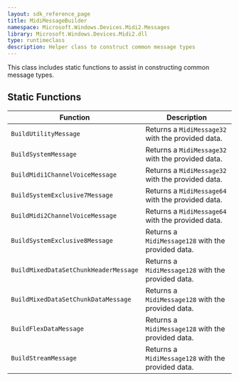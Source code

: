 ```yaml
---
layout: sdk_reference_page
title: MidiMessageBuilder
namespace: Microsoft.Windows.Devices.Midi2.Messages
library: Microsoft.Windows.Devices.Midi2.dll
type: runtimeclass
description: Helper class to construct common message types
---
```


This class includes static functions to assist in constructing common message types.

## Static Functions

| Function | Description |
| --------------- | ----------- |
| `BuildUtilityMessage` | Returns a `MidiMessage32` with the provided data. |
| `BuildSystemMessage` | Returns a `MidiMessage32` with the provided data. |
| `BuildMidi1ChannelVoiceMessage` | Returns a `MidiMessage32` with the provided data. |
| `BuildSystemExclusive7Message` | Returns a `MidiMessage64` with the provided data. |
| `BuildMidi2ChannelVoiceMessage` | Returns a `MidiMessage64` with the provided data. |
| `BuildSystemExclusive8Message` | Returns a `MidiMessage128` with the provided data. |
| `BuildMixedDataSetChunkHeaderMessage` | Returns a `MidiMessage128` with the provided data. |
| `BuildMixedDataSetChunkDataMessage` | Returns a `MidiMessage128` with the provided data. |
| `BuildFlexDataMessage` | Returns a `MidiMessage128` with the provided data. |
| `BuildStreamMessage` | Returns a `MidiMessage128` with the provided data. |
